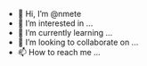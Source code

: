 - 👋 Hi, I’m @nmete
- 👀 I’m interested in ...
- 🌱 I’m currently learning ...
- 💞️ I’m looking to collaborate on ...
- 📫 How to reach me ...

<!---
nmete/nmete is a ✨ special ✨ repository because its `README.md` (this file) appears on your GitHub profile.
You can click the Preview link to take a look at your changes.
--->
